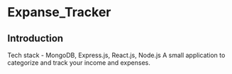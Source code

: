 # Expanse_Tracker

## Introduction
Tech stack - MongoDB, Express.js, React.js, Node.js
A small application to categorize and track your income and expenses.

